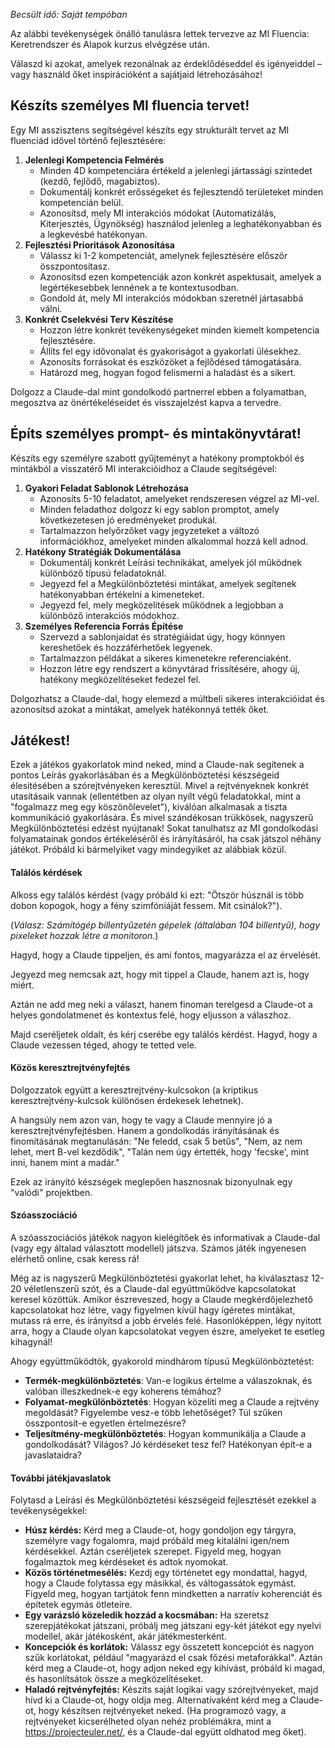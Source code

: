 *Becsült idő: Saját tempóban*

Az alábbi tevékenységek önálló tanulásra lettek tervezve az MI Fluencia: Keretrendszer és Alapok kurzus elvégzése után.

Válaszd ki azokat, amelyek rezonálnak az érdeklődéseddel és igényeiddel – vagy használd őket inspirációként a sajátjaid létrehozásához!

## Készíts személyes MI fluencia tervet!

Egy MI asszisztens segítségével készíts egy strukturált tervet az MI fluenciád idővel történő fejlesztésére:

1.  **Jelenlegi Kompetencia Felmérés**
    *   Minden 4D kompetenciára értékeld a jelenlegi jártassági szintedet (kezdő, fejlődő, magabiztos).
    *   Dokumentálj konkrét erősségeket és fejlesztendő területeket minden kompetencián belül.
    *   Azonosítsd, mely MI interakciós módokat (Automatizálás, Kiterjesztés, Ügynökség) használod jelenleg a leghatékonyabban és a legkevésbé hatékonyan.
2.  **Fejlesztési Prioritások Azonosítása**
    *   Válassz ki 1-2 kompetenciát, amelynek fejlesztésére először összpontosítasz.
    *   Azonosítsd ezen kompetenciák azon konkrét aspektusait, amelyek a legértékesebbek lennének a te kontextusodban.
    *   Gondold át, mely MI interakciós módokban szeretnél jártasabbá válni.
3.  **Konkrét Cselekvési Terv Készítése**
    *   Hozzon létre konkrét tevékenységeket minden kiemelt kompetencia fejlesztésére.
    *   Állíts fel egy idővonalat és gyakoriságot a gyakorlati ülésekhez.
    *   Azonosíts forrásokat és eszközöket a fejlődésed támogatására.
    *   Határozd meg, hogyan fogod felismerni a haladást és a sikert.

Dolgozz a Claude-dal mint gondolkodó partnerrel ebben a folyamatban, megosztva az önértékeléseidet és visszajelzést kapva a tervedre.

## Építs személyes prompt- és mintakönyvtárat!

Készíts egy személyre szabott gyűjteményt a hatékony promptokból és mintákból a visszatérő MI interakcióidhoz a Claude segítségével:

1.  **Gyakori Feladat Sablonok Létrehozása**
    *   Azonosíts 5-10 feladatot, amelyeket rendszeresen végzel az MI-vel.
    *   Minden feladathoz dolgozz ki egy sablon promptot, amely következetesen jó eredményeket produkál.
    *   Tartalmazzon helyőrzőket vagy jegyzeteket a változó információkhoz, amelyeket minden alkalommal hozzá kell adnod.
2.  **Hatékony Stratégiák Dokumentálása**
    *   Dokumentálj konkrét Leírási technikákat, amelyek jól működnek különböző típusú feladatoknál.
    *   Jegyezd fel a Megkülönböztetési mintákat, amelyek segítenek hatékonyabban értékelni a kimeneteket.
    *   Jegyezd fel, mely megközelítések működnek a legjobban a különböző interakciós módokhoz.
3.  **Személyes Referencia Forrás Építése**
    *   Szervezd a sablonjaidat és stratégiáidat úgy, hogy könnyen kereshetőek és hozzáférhetőek legyenek.
    *   Tartalmazzon példákat a sikeres kimenetekre referenciaként.
    *   Hozzon létre egy rendszert a könyvtárad frissítésére, ahogy új, hatékony megközelítéseket fedezel fel.

Dolgozhatsz a Claude-dal, hogy elemezd a múltbeli sikeres interakcióidat és azonosítsd azokat a mintákat, amelyek hatékonnyá tették őket.

## Játékest!

Ezek a játékos gyakorlatok mind neked, mind a Claude-nak segítenek a pontos Leírás gyakorlásában és a Megkülönböztetési készségeid élesítésében a szórejtvényeken keresztül. Mivel a rejtvényeknek konkrét utasításaik vannak (ellentétben az olyan nyílt végű feladatokkal, mint a "fogalmazz meg egy köszönőlevelet"), kiválóan alkalmasak a tiszta kommunikáció gyakorlására. És mivel szándékosan trükkösek, nagyszerű Megkülönböztetési edzést nyújtanak! Sokat tanulhatsz az MI gondolkodási folyamatainak gondos értékeléséről és irányításáról, ha csak játszol néhány játékot. Próbáld ki bármelyiket vagy mindegyiket az alábbiak közül.

#### Találós kérdések

Alkoss egy találós kérdést (vagy próbáld ki ezt: "Ötször húsznál is több dobon kopogok, hogy a fény szimfóniáját fessem. Mit csinálok?").

(*Válasz: Számítógép billentyűzetén gépelek (általában 104 billentyű), hogy pixeleket hozzak létre a monitoron.*)

Hagyd, hogy a Claude tippeljen, és ami fontos, magyarázza el az érvelését.

Jegyezd meg nemcsak azt, hogy mit tippel a Claude, hanem azt is, hogy miért.

Aztán ne add meg neki a választ, hanem finoman terelgesd a Claude-ot a helyes gondolatmenet és kontextus felé, hogy eljusson a válaszhoz.

Majd cseréljetek oldalt, és kérj cserébe egy találós kérdést. Hagyd, hogy a Claude vezessen téged, ahogy te tetted vele.

#### Közös keresztrejtvényfejtés

Dolgozzatok együtt a keresztrejtvény-kulcsokon (a kriptikus keresztrejtvény-kulcsok különösen érdekesek lehetnek).

A hangsúly nem azon van, hogy te vagy a Claude mennyire jó a keresztrejtvényfejtésben. Hanem a gondolkodás irányításának és finomításának megtanulásán: "Ne feledd, csak 5 betűs", "Nem, az nem lehet, mert B-vel kezdődik", "Talán nem úgy értették, hogy 'fecske', mint inni, hanem mint a madár."

Ezek az irányító készségek meglepően hasznosnak bizonyulnak egy "valódi" projektben.

#### Szóasszociáció

A szóasszociációs játékok nagyon kielégítőek és informatívak a Claude-dal (vagy egy általad választott modellel) játszva. Számos játék ingyenesen elérhető online, csak keress rá!

Még az is nagyszerű Megkülönböztetési gyakorlat lehet, ha kiválasztasz 12-20 véletlenszerű szót, és a Claude-dal együttműködve kapcsolatokat keresel közöttük. Amikor észreveszed, hogy a Claude megkérdőjelezhető kapcsolatokat hoz létre, vagy figyelmen kívül hagy ígéretes mintákat, mutass rá erre, és irányítsd a jobb érvelés felé. Hasonlóképpen, légy nyitott arra, hogy a Claude olyan kapcsolatokat vegyen észre, amelyeket te esetleg kihagynál!

Ahogy együttműködtök, gyakorold mindhárom típusú Megkülönböztetést:

*   **Termék-megkülönböztetés**: Van-e logikus értelme a válaszoknak, és valóban illeszkednek-e egy koherens témához?
*   **Folyamat-megkülönböztetés**: Hogyan közelíti meg a Claude a rejtvény megoldását? Figyelembe vesz-e több lehetőséget? Túl szűken összpontosít-e egyetlen értelmezésre?
*   **Teljesítmény-megkülönböztetés**: Hogyan kommunikálja a Claude a gondolkodását? Világos? Jó kérdéseket tesz fel? Hatékonyan épít-e a javaslataidra?

#### További játékjavaslatok

Folytasd a Leírási és Megkülönböztetési készségeid fejlesztését ezekkel a tevékenységekkel:

*   **Húsz kérdés:** Kérd meg a Claude-ot, hogy gondoljon egy tárgyra, személyre vagy fogalomra, majd próbáld meg kitalálni igen/nem kérdésekkel. Aztán cseréljetek szerepet. Figyeld meg, hogyan fogalmaztok meg kérdéseket és adtok nyomokat.
*   **Közös történetmesélés:** Kezdj egy történetet egy mondattal, hagyd, hogy a Claude folytassa egy másikkal, és váltogassátok egymást. Figyeld meg, hogyan tartjátok fenn mindketten a narratív koherenciát és építetek egymás ötleteire.
*   **Egy varázsló közeledik hozzád a kocsmában:** Ha szeretsz szerepjátékokat játszani, próbálj meg játszani egy-két játékot egy nyelvi modellel, akár játékosként, akár játékmesterként.
*   **Koncepciók és korlátok:** Válassz egy összetett koncepciót és nagyon szűk korlátokat, például "magyarázd el csak főzési metaforákkal". Aztán kérd meg a Claude-ot, hogy adjon neked egy kihívást, próbáld ki magad, és hasonlítsátok össze a megközelítéseket.
*   **Haladó rejtvényfejtés:** Készíts saját logikai vagy szórejtvényeket, majd hívd ki a Claude-ot, hogy oldja meg. Alternatívaként kérd meg a Claude-ot, hogy készítsen rejtvényeket neked. (Ha programozó vagy, a rejtvényeket kicserélheted olyan nehéz problémákra, mint a <https://projecteuler.net/>, és a Claude-dal együtt oldhatod meg őket).



